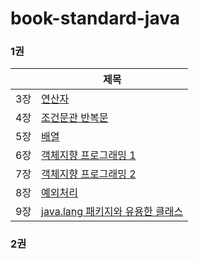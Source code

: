 # book-standard-java

### 1권
||제목|
|--|--|
|3장 | [연산자](https://github.com/HongEunbeen/book-standard-java/tree/master/src/main/java/ch03) |
|4장 | [조건문관 반복문](https://github.com/HongEunbeen/book-standard-java/tree/master/src/main/java/ch04) |
|5장 | [배열](https://github.com/HongEunbeen/book-standard-java/tree/master/src/main/java/ch05) |
|6장 | [객체지향 프로그래밍 1](https://github.com/HongEunbeen/book-standard-java/tree/master/src/main/java/ch06) |
|7장 | [객체지향 프로그래밍 2](https://github.com/HongEunbeen/book-standard-java/tree/master/src/main/java/ch07) |
|8장 | [예외처리](https://github.com/HongEunbeen/book-standard-java/tree/master/src/main/java/ch08) |
|9장 | [java.lang 패키지와 유용한 클래스](https://github.com/HongEunbeen/book-standard-java/tree/master/src/main/java/ch09) |

### 2권

